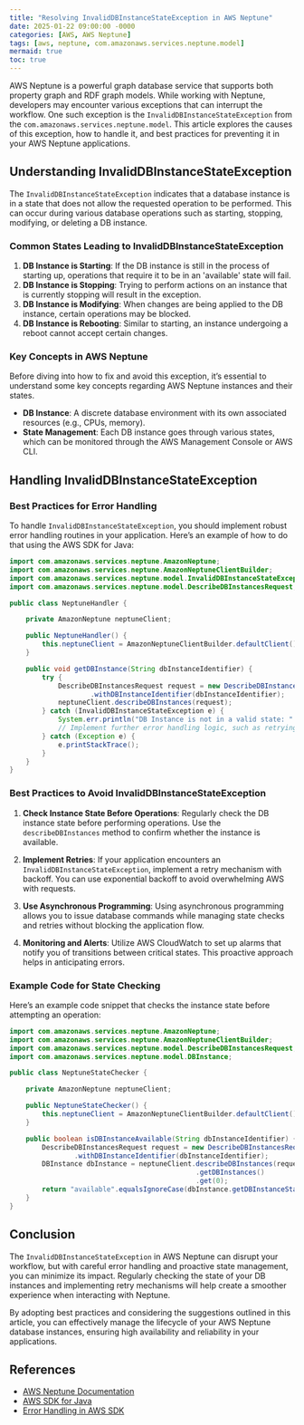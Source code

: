 ```yaml
---
title: "Resolving InvalidDBInstanceStateException in AWS Neptune"
date: 2025-01-22 09:00:00 -0000
categories: [AWS, AWS Neptune]
tags: [aws, neptune, com.amazonaws.services.neptune.model]
mermaid: true
toc: true
---
```



AWS Neptune is a powerful graph database service that supports both property graph and RDF graph models. While working with Neptune, developers may encounter various exceptions that can interrupt the workflow. One such exception is the `InvalidDBInstanceStateException` from the `com.amazonaws.services.neptune.model`. This article explores the causes of this exception, how to handle it, and best practices for preventing it in your AWS Neptune applications.

## Understanding InvalidDBInstanceStateException

The `InvalidDBInstanceStateException` indicates that a database instance is in a state that does not allow the requested operation to be performed. This can occur during various database operations such as starting, stopping, modifying, or deleting a DB instance.

### Common States Leading to InvalidDBInstanceStateException

1. **DB Instance is Starting**: If the DB instance is still in the process of starting up, operations that require it to be in an 'available' state will fail.
2. **DB Instance is Stopping**: Trying to perform actions on an instance that is currently stopping will result in the exception.
3. **DB Instance is Modifying**: When changes are being applied to the DB instance, certain operations may be blocked.
4. **DB Instance is Rebooting**: Similar to starting, an instance undergoing a reboot cannot accept certain changes.

### Key Concepts in AWS Neptune

Before diving into how to fix and avoid this exception, it’s essential to understand some key concepts regarding AWS Neptune instances and their states.

- **DB Instance**: A discrete database environment with its own associated resources (e.g., CPUs, memory).
- **State Management**: Each DB instance goes through various states, which can be monitored through the AWS Management Console or AWS CLI.

## Handling InvalidDBInstanceStateException

### Best Practices for Error Handling

To handle `InvalidDBInstanceStateException`, you should implement robust error handling routines in your application. Here’s an example of how to do that using the AWS SDK for Java:

```java
import com.amazonaws.services.neptune.AmazonNeptune;
import com.amazonaws.services.neptune.AmazonNeptuneClientBuilder;
import com.amazonaws.services.neptune.model.InvalidDBInstanceStateException;
import com.amazonaws.services.neptune.model.DescribeDBInstancesRequest;

public class NeptuneHandler {

    private AmazonNeptune neptuneClient;

    public NeptuneHandler() {
        this.neptuneClient = AmazonNeptuneClientBuilder.defaultClient();
    }

    public void getDBInstance(String dbInstanceIdentifier) {
        try {
            DescribeDBInstancesRequest request = new DescribeDBInstancesRequest()
                    .withDBInstanceIdentifier(dbInstanceIdentifier);
            neptuneClient.describeDBInstances(request);
        } catch (InvalidDBInstanceStateException e) {
            System.err.println("DB Instance is not in a valid state: " + e.getMessage());
            // Implement further error handling logic, such as retrying after some time
        } catch (Exception e) {
            e.printStackTrace();
        }
    }
}
```

### Best Practices to Avoid InvalidDBInstanceStateException

1. **Check Instance State Before Operations**: Regularly check the DB instance state before performing operations. Use the `describeDBInstances` method to confirm whether the instance is available.

2. **Implement Retries**: If your application encounters an `InvalidDBInstanceStateException`, implement a retry mechanism with backoff. You can use exponential backoff to avoid overwhelming AWS with requests.

3. **Use Asynchronous Programming**: Using asynchronous programming allows you to issue database commands while managing state checks and retries without blocking the application flow.

4. **Monitoring and Alerts**: Utilize AWS CloudWatch to set up alarms that notify you of transitions between critical states. This proactive approach helps in anticipating errors.

### Example Code for State Checking

Here’s an example code snippet that checks the instance state before attempting an operation:

```java
import com.amazonaws.services.neptune.AmazonNeptune;
import com.amazonaws.services.neptune.AmazonNeptuneClientBuilder;
import com.amazonaws.services.neptune.model.DescribeDBInstancesRequest;
import com.amazonaws.services.neptune.model.DBInstance;

public class NeptuneStateChecker {

    private AmazonNeptune neptuneClient;

    public NeptuneStateChecker() {
        this.neptuneClient = AmazonNeptuneClientBuilder.defaultClient();
    }

    public boolean isDBInstanceAvailable(String dbInstanceIdentifier) {
        DescribeDBInstancesRequest request = new DescribeDBInstancesRequest()
                .withDBInstanceIdentifier(dbInstanceIdentifier);
        DBInstance dbInstance = neptuneClient.describeDBInstances(request)
                                              .getDBInstances()
                                              .get(0);
        return "available".equalsIgnoreCase(dbInstance.getDBInstanceStatus());
    }
}
```

## Conclusion

The `InvalidDBInstanceStateException` in AWS Neptune can disrupt your workflow, but with careful error handling and proactive state management, you can minimize its impact. Regularly checking the state of your DB instances and implementing retry mechanisms will help create a smoother experience when interacting with Neptune.

By adopting best practices and considering the suggestions outlined in this article, you can effectively manage the lifecycle of your AWS Neptune database instances, ensuring high availability and reliability in your applications.

## References

- [AWS Neptune Documentation](https://docs.aws.amazon.com/neptune/latest/userguide/what-is.html)
- [AWS SDK for Java](https://aws.amazon.com/sdk-for-java/)
- [Error Handling in AWS SDK](https://docs.aws.amazon.com/sdk-for-java/latest/developer-guide/error-handling.html)